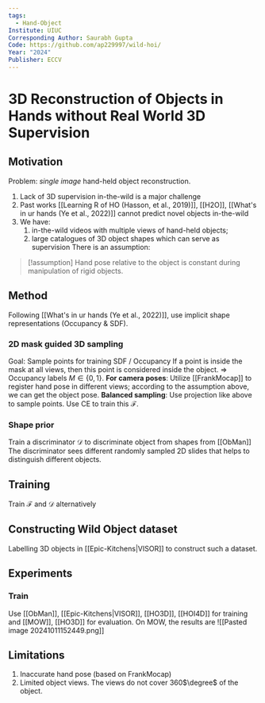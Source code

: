 ```yaml
---
tags:
  - Hand-Object
Institute: UIUC
Corresponding Author: Saurabh Gupta
Code: https://github.com/ap229997/wild-hoi/
Year: "2024"
Publisher: ECCV
---
```

# 3D Reconstruction of Objects in Hands without Real World 3D Supervision
## Motivation
Problem: *single image* hand-held object reconstruction.
1. Lack of 3D supervision in-the-wild is a major challenge
2. Past works [[Learning R of HO (Hasson, et al., 2019)]], [[H2O]], [[What's in ur hands (Ye et al., 2022)]] cannot predict novel objects in-the-wild
3. We have:
	1. in-the-wild videos with multiple views of hand-held objects;
	2. large catalogues of 3D object shapes
	which can serve as supervision
There is an assumption:
> [!assumption]
> Hand pose relative to the object is constant during manipulation of rigid objects.

## Method
Following [[What's in ur hands (Ye et al., 2022)]], use implicit shape representations (Occupancy & SDF).
### 2D mask guided 3D sampling
Goal: Sample points for training SDF / Occupancy
If a point is inside the mask at all views, then this point is considered inside the object.
=> Occupancy labels $M\in \{0, 1\}$.
**For camera poses**: Utilize [[FrankMocap]] to register hand pose in different views; according to the assumption above, we can get the object pose.
**Balanced sampling**: Use projection like above to sample points.
Use CE to train this $\mathcal{F}$.

### Shape prior
Train a discriminator $\mathcal{D}$ to discriminate object from shapes from [[ObMan]]
The discriminator sees different randomly sampled 2D slides that helps to distinguish different objects.

## Training
Train $\mathcal{F}$ and $\mathcal{D}$ alternatively

## Constructing Wild Object dataset
Labelling 3D objects in [[Epic-Kitchens|VISOR]] to construct such a dataset.

## Experiments
### Train
Use [[ObMan]], [[Epic-Kitchens|VISOR]], [[HO3D]], [[HOI4D]] for training and [[MOW]], [[HO3D]] for evaluation.
On MOW, the results are 
![[Pasted image 20241011152449.png]]
## Limitations
1. Inaccurate hand pose (based on FrankMocap)
2. Limited object views. The views do not cover 360$\degree$ of the object.